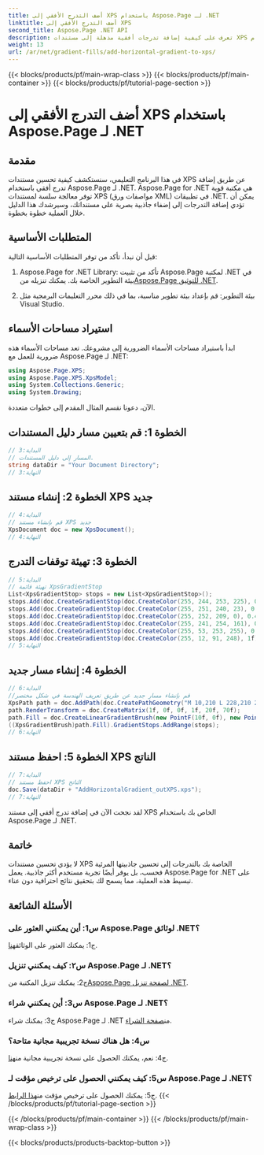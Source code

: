 ```yaml
---
title: أضف التدرج الأفقي إلى XPS باستخدام Aspose.Page لـ .NET
linktitle: أضف التدرج الأفقي إلى XPS
second_title: Aspose.Page .NET API
description: تعرف على كيفية إضافة تدرجات أفقية مذهلة إلى مستندات XPS الخاصة بك باستخدام Aspose.Page لـ .NET. رفع الجاذبية البصرية دون عناء.
weight: 13
url: /ar/net/gradient-fills/add-horizontal-gradient-to-xps/
---
```


{{< blocks/products/pf/main-wrap-class >}}
{{< blocks/products/pf/main-container >}}
{{< blocks/products/pf/tutorial-page-section >}}

# أضف التدرج الأفقي إلى XPS باستخدام Aspose.Page لـ .NET

## مقدمة

في هذا البرنامج التعليمي، سنستكشف كيفية تحسين مستندات XPS عن طريق إضافة تدرج أفقي باستخدام Aspose.Page لـ .NET. Aspose.Page for .NET هي مكتبة قوية توفر معالجة سلسة لمستندات XPS (مواصفات ورق XML) في تطبيقات .NET. يمكن أن تؤدي إضافة التدرجات إلى إضفاء جاذبية بصرية على مستنداتك، وسيرشدك هذا الدليل خلال العملية خطوة بخطوة.

## المتطلبات الأساسية

قبل أن نبدأ، تأكد من توفر المتطلبات الأساسية التالية:

1.  Aspose.Page for .NET Library: تأكد من تثبيت Aspose.Page لمكتبة .NET في بيئة التطوير الخاصة بك. يمكنك تنزيله من[Aspose.Page للتوثيق .NET](https://reference.aspose.com/page/net/).

2. بيئة التطوير: قم بإعداد بيئة تطوير مناسبة، بما في ذلك محرر التعليمات البرمجية مثل Visual Studio.

## استيراد مساحات الأسماء

ابدأ باستيراد مساحات الأسماء الضرورية إلى مشروعك. تعد مساحات الأسماء هذه ضرورية للعمل مع Aspose.Page لـ .NET:

```csharp
using Aspose.Page.XPS;
using Aspose.Page.XPS.XpsModel;
using System.Collections.Generic;
using System.Drawing;
```

الآن، دعونا نقسم المثال المقدم إلى خطوات متعددة.

## الخطوة 1: قم بتعيين مسار دليل المستندات

```csharp
// البداية:3
// المسار إلى دليل المستندات.
string dataDir = "Your Document Directory";
// النهاية:3
```

## الخطوة 2: إنشاء مستند XPS جديد

```csharp
// البداية:4
// قم بإنشاء مستند XPS جديد
XpsDocument doc = new XpsDocument();
// النهاية:4
```

## الخطوة 3: تهيئة توقفات التدرج

```csharp
// البداية:5
// تهيئة قائمة XpsGradientStop
List<XpsGradientStop> stops = new List<XpsGradientStop>();
stops.Add(doc.CreateGradientStop(doc.CreateColor(255, 244, 253, 225), 0.0673828f));
stops.Add(doc.CreateGradientStop(doc.CreateColor(255, 251, 240, 23), 0.314453f));
stops.Add(doc.CreateGradientStop(doc.CreateColor(255, 252, 209, 0), 0.482422f));
stops.Add(doc.CreateGradientStop(doc.CreateColor(255, 241, 254, 161), 0.634766f));
stops.Add(doc.CreateGradientStop(doc.CreateColor(255, 53, 253, 255), 0.915039f));
stops.Add(doc.CreateGradientStop(doc.CreateColor(255, 12, 91, 248), 1f));
// النهاية:5
```

## الخطوة 4: إنشاء مسار جديد

```csharp
// البداية:6
//قم بإنشاء مسار جديد عن طريق تعريف الهندسة في شكل مختصر
XpsPath path = doc.AddPath(doc.CreatePathGeometry("M 10,210 L 228,210 228,300 10,300"));
path.RenderTransform = doc.CreateMatrix(1f, 0f, 0f, 1f, 20f, 70f);
path.Fill = doc.CreateLinearGradientBrush(new PointF(10f, 0f), new PointF(228f, 0f));
((XpsGradientBrush)path.Fill).GradientStops.AddRange(stops);
// النهاية:6
```

## الخطوة 5: احفظ مستند XPS الناتج

```csharp
// البداية:7
// احفظ مستند XPS الناتج
doc.Save(dataDir + "AddHorizontalGradient_outXPS.xps");
// النهاية:7
```

لقد نجحت الآن في إضافة تدرج أفقي إلى مستند XPS الخاص بك باستخدام Aspose.Page لـ .NET.

## خاتمة

لا يؤدي تحسين مستندات XPS الخاصة بك بالتدرجات إلى تحسين جاذبيتها المرئية فحسب، بل يوفر أيضًا تجربة مستخدم أكثر جاذبية. يعمل Aspose.Page for .NET على تبسيط هذه العملية، مما يسمح لك بتحقيق نتائج احترافية دون عناء.

## الأسئلة الشائعة

### س1: أين يمكنني العثور على Aspose.Page لوثائق .NET؟

 ج1: يمكنك العثور على الوثائق[هنا](https://reference.aspose.com/page/net/).

### س٢: كيف يمكنني تنزيل Aspose.Page لـ .NET؟

 ج2: يمكنك تنزيل المكتبة من[Aspose.Page لصفحة تنزيل .NET](https://releases.aspose.com/page/net/).

### س3: أين يمكنني شراء Aspose.Page لـ .NET؟

 ج3: يمكنك شراء Aspose.Page لـ .NET من[صفحة الشراء](https://purchase.aspose.com/buy).

### س4: هل هناك نسخة تجريبية مجانية متاحة؟

 ج4: نعم، يمكنك الحصول على نسخة تجريبية مجانية من[هنا](https://releases.aspose.com/).

### س5: كيف يمكنني الحصول على ترخيص مؤقت لـ Aspose.Page لـ .NET؟

 ج5: يمكنك الحصول على ترخيص مؤقت من[هذا الرابط](https://purchase.aspose.com/temporary-license/).
{{< /blocks/products/pf/tutorial-page-section >}}

{{< /blocks/products/pf/main-container >}}
{{< /blocks/products/pf/main-wrap-class >}}

{{< blocks/products/products-backtop-button >}}
